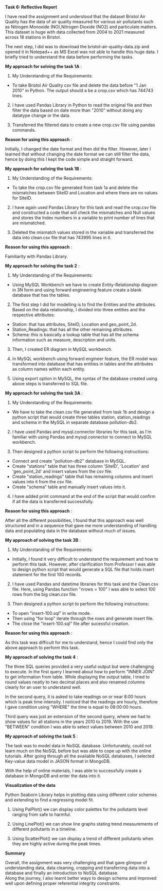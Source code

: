**Task 6: Reflective Report** 

I have read the assignment and understood that the dataset Bristol Air Quality has the data of air quality measured for various air pollutants such as Nitrogen Monoxide (NO),Nitrogen Dioxide (NO2) and particulate matters. This dataset is huge with data collected from 2004 to 2021 measured across 18 stations in Bristol.

The next step, I did was to download the bristol-air-quality-data.zip and opened it in Notepad++ as MS Excel was not able to handle this huge data. I briefly tried to understand the data before performing the tasks.

**My approach for solving the task 1A** :

1. My Understanding of the Requirements:
  - To take Bristol Air Quality csv file and delete the data before "1 Jan 2010" in Python. The output        should a be a crop.csv which has 744743 lines.

2. I have used Pandas Library in Python to read the original file and then filter the data based on date more than "2010" without doing any datatype change or the data.

3. Transferred the filtered data to create a new crop.csv file using pandas commands.


**Reason for using this approach** :

Initially, I changed the date format and then did the filter. However, later I learned that without changing the date format we can still filter the data, hence by doing this I kept the code simple and straight forward.

**My approach for solving the task 1B** :

1. My Understanding of the Requirements:
  - To take the crop.csv file generated from task 1a and delete the mismatches between SiteID and Location and where there are no values for SiteID.

2. I have again used Pandas Library for this task and read the crop.csv file and constructed a code that will check the mismatches and Null values and stores the Index numbers in a variable to print number of lines that are mismatched. 

3. Deleted the mismatch values stored in the variable and transferred the data into clean.csv file that has 743995 lines in it.

**Reason for using this approach** :

Familiarity with Pandas Library.


**My approach for  solving the task 2** :

1.  My Understanding of the Requirements:
  - Using MySQL Workbench we have to create Entity-Relationship diagram in 3N form and using forward engineering feature create a blank database that has the tables.

2.  The first step I did for modelling is to find the Entities and the attributes. Based on the data relationship, I divided into three entities and the respective attributes:
  - Station: that has attributes, SiteID, Location and geo_point_2d.
  - Station_Readings: that has all the other remaining attributes.
  - Schema: this is basically a lookup table that has all the schema information such as measure, description and units. 
  
3.  Then, I created ER diagram in MySQL workbench.

4.  In MySQL workbench using forward engineer feature, the ER model was transformed into database that has entities in tables and the attributes as column names within each entity.

5.  Using export option in MySQL, the syntax of the database created using above steps is transferred to SQL file. 


**My approach for  solving the task 3A** :

1. My Understanding of the Requirements:
  - We have to take the clean.csv file generated from task 1b and design a python script that would create three tables station, station_readings and schema in the MySQL in separate database pollution-db2.

2. I have used Pandas and mysql.connector libraries for this task, as I'm familiar with using Pandas and mysql.connector to connect to MySQL workbench.

3. Then designed a python script to  perform the following instructions:
  - Connect and create "pollution-db2" database in MySQL.
  - Create "stations" table that has three column 'SiteID', 'Location' and 'geo_point_2d' and insert values from the csv file.
  - Create "station_readings" table that has remaining columns and insert values into it from the csv file.
  - Create "schema" table and manually insert values into it.
4. I have added print command at the end of the script that would confirm if all the data is transferred successfully.

**Reason for using this approach** :

After all the different possibilities, I found that this approach was well structured and in a sequence that gave me more understanding of handling data and populating data in the database without much of issues. 

**My approach of solving the task 3B** :

1. My Understanding of the Requirements:
  - Initially, I found it very difficult to understand the requirement and how to perform this task. However, after clarification from Professor I was able to design python script that would generate a SQL file that holds insert statement for the first 100 records.

2. I have used Pandas and datetime libraries for this task and the Clean.csv file. Here, using Pandas function "nrows = 100" I was able to select 100 rows from the big clean.csv file.

3. Then designed a python script to  perform the following instructions:
  - To open "insert-100.sql" in  write mode.
  - Then using "for loop" iterate through the rows and generate insert file.
  - The close the "insert-100.sql" file after sucessful creation.

**Reason for using this approach** :

As this task was difficult for me to understand, hence I could find only the above approach to perform this task.


**My approach of solving the task 4** :

The three SQL queries provided a very useful output but were challenging to execute. In the first query I learned about how to perform "INNER JOIN" to get information from table. While displaying the output table, I tried to round values neatly to two decimal places and also renamed columns clearly for an user to understand well. 

In the second query, it is asked to take readings on or near 8:00 hours which is peak time intensity. I noticed that the readings are hourly, therefore I gave condition using "WHERE" the time is equal to 08:00:00 hours. 

Third query was just an extension of the second query, where we had to show values for all stations in the years 2010 to 2019. With the use "BETWEEN" condition I was able to select values between 2010 and 2019. 

**My approach of solving the task 5** :

The task was to model data in NoSQL database. Unfortunately, could not learn much on the NoSQL before but was able to cope up with the online tutorials. After going through all the available NoSQL databases, I selected Key-value data model in JASON format in MongoDB. 

With the help of online materials, I was able to successfully create a database in MongoDB and enter the data into it.
 
**Visualization of the data** 

 Python Seaborn Library helps in plotting data using different color schemes and extending to find a regressing model fit.
 
1. Using PalPlot() we can display color palettes for the pollutants level ranging from safe to harmful.
 
2. Using LinePlot() we can show line graphs stating trend measurements of different pollutants in a timeline.
 
3. Using ScatterPlot() we can display a trend of different pollutants when they are highly active during the peak times.

**Summary** 

Overall, the assignment was very challenging and that gave glimpse of understanding data, data cleaning, cropping and transferring data into a database and finally an introduction to NoSQL database.  
Along the journey, I also learnt better ways to design schema and improved well upon defining proper referential integrity constraints.
